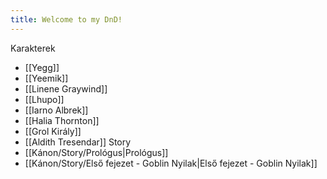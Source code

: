 ```yaml
---
title: Welcome to my DnD!
---
```


Karakterek
- [[Yegg]]
- [[Yeemik]]
- [[Linene Graywind]]
- [[Lhupo]]
- [[Iarno Albrek]]
- [[Halia Thornton]]
- [[Grol Király]]
- [[Aldith Tresendar]]
Story
- [[Kánon/Story/Prológus|Prológus]]
- [[Kánon/Story/Első fejezet - Goblin Nyilak|Első fejezet - Goblin Nyilak]]